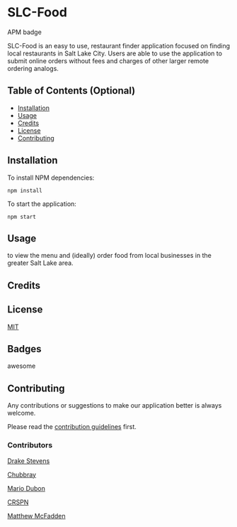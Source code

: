# SLC-Food 
APM badge

SLC-Food is an easy to use, restaurant finder application focused on finding local restaurants in Salt Lake City. Users are able to use the application to submit online orders without fees and charges of other larger remote ordering analogs.

## Table of Contents (Optional)

* [Installation](#installation)
* [Usage](#usage)
* [Credits](#credits)
* [License](#license)
* [Contributing](#contributing)


## Installation

To install NPM dependencies: 

`npm install`

To start the application:

`npm start`

## Usage 

to view the menu and (ideally) order food from local businesses in the greater Salt Lake area.


## Credits


## License

[MIT](https://choosealicense.com/licenses/mit/)
 

## Badges

awesome


## Contributing
Any contributions or suggestions to make our application better is always welcome. 

Please read the [contribution guidelines](contributing.md) first.

### Contributors
[Drake Stevens](https://github.com/DrakeStephens)

[Chubbray](https://github.com/Chubbray)

[Mario Dubon](https://github.com/mdubon1407)

[CRSPN](https://github.com/CRSPN)

[Matthew McFadden](https://github.com/MatthewMcFadden)